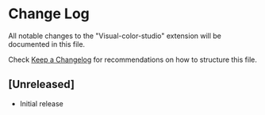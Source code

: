# Change Log

All notable changes to the "Visual-color-studio" extension will be documented in this file.

Check [Keep a Changelog](http://keepachangelog.com/) for recommendations on how to structure this file.

## [Unreleased]

- Initial release
